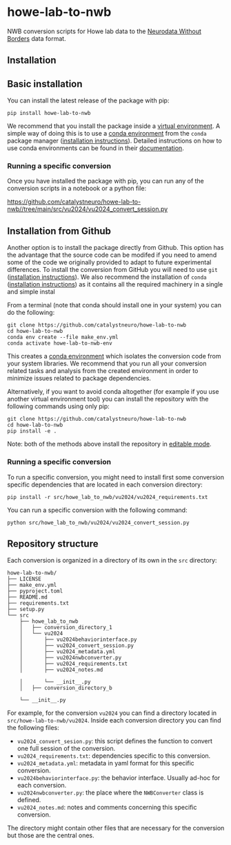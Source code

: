# howe-lab-to-nwb
NWB conversion scripts for Howe lab data to the [Neurodata Without Borders](https://nwb-overview.readthedocs.io/) data format.


## Installation
## Basic installation

You can install the latest release of the package with pip:

```
pip install howe-lab-to-nwb
```

We recommend that you install the package inside a [virtual environment](https://docs.python.org/3/tutorial/venv.html). A simple way of doing this is to use a [conda environment](https://docs.conda.io/projects/conda/en/latest/user-guide/concepts/environments.html) from the `conda` package manager ([installation instructions](https://docs.conda.io/en/latest/miniconda.html)). Detailed instructions on how to use conda environments can be found in their [documentation](https://docs.conda.io/projects/conda/en/latest/user-guide/tasks/manage-environments.html).

### Running a specific conversion
Once you have installed the package with pip, you can run any of the conversion scripts in a notebook or a python file:

https://github.com/catalystneuro/howe-lab-to-nwb//tree/main/src/vu2024/vu2024_convert_session.py




## Installation from Github
Another option is to install the package directly from Github. This option has the advantage that the source code can be modifed if you need to amend some of the code we originally provided to adapt to future experimental differences. To install the conversion from GitHub you will need to use `git` ([installation instructions](https://github.com/git-guides/install-git)). We also recommend the installation of `conda` ([installation instructions](https://docs.conda.io/en/latest/miniconda.html)) as it contains all the required machinery in a single and simple instal

From a terminal (note that conda should install one in your system) you can do the following:

```
git clone https://github.com/catalystneuro/howe-lab-to-nwb
cd howe-lab-to-nwb
conda env create --file make_env.yml
conda activate howe-lab-to-nwb-env
```

This creates a [conda environment](https://docs.conda.io/projects/conda/en/latest/user-guide/concepts/environments.html) which isolates the conversion code from your system libraries.  We recommend that you run all your conversion related tasks and analysis from the created environment in order to minimize issues related to package dependencies.

Alternatively, if you want to avoid conda altogether (for example if you use another virtual environment tool) you can install the repository with the following commands using only pip:

```
git clone https://github.com/catalystneuro/howe-lab-to-nwb
cd howe-lab-to-nwb
pip install -e .
```

Note:
both of the methods above install the repository in [editable mode](https://pip.pypa.io/en/stable/cli/pip_install/#editable-installs).

### Running a specific conversion
To run a specific conversion, you might need to install first some conversion specific dependencies that are located in each conversion directory:
```
pip install -r src/howe_lab_to_nwb/vu2024/vu2024_requirements.txt
```

You can run a specific conversion with the following command:
```
python src/howe_lab_to_nwb/vu2024/vu2024_convert_session.py
```

## Repository structure
Each conversion is organized in a directory of its own in the `src` directory:

    howe-lab-to-nwb/
    ├── LICENSE
    ├── make_env.yml
    ├── pyproject.toml
    ├── README.md
    ├── requirements.txt
    ├── setup.py
    └── src
        ├── howe_lab_to_nwb
        │   ├── conversion_directory_1
        │   └── vu2024
        │       ├── vu2024behaviorinterface.py
        │       ├── vu2024_convert_session.py
        │       ├── vu2024_metadata.yml
        │       ├── vu2024nwbconverter.py
        │       ├── vu2024_requirements.txt
        │       ├── vu2024_notes.md

        │       └── __init__.py
        │   ├── conversion_directory_b

        └── __init__.py

 For example, for the conversion `vu2024` you can find a directory located in `src/howe-lab-to-nwb/vu2024`. Inside each conversion directory you can find the following files:

* `vu2024_convert_sesion.py`: this script defines the function to convert one full session of the conversion.
* `vu2024_requirements.txt`: dependencies specific to this conversion.
* `vu2024_metadata.yml`: metadata in yaml format for this specific conversion.
* `vu2024behaviorinterface.py`: the behavior interface. Usually ad-hoc for each conversion.
* `vu2024nwbconverter.py`: the place where the `NWBConverter` class is defined.
* `vu2024_notes.md`: notes and comments concerning this specific conversion.

The directory might contain other files that are necessary for the conversion but those are the central ones.
